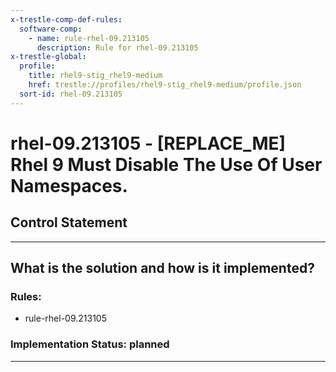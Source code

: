 ```yaml
---
x-trestle-comp-def-rules:
  software-comp:
    - name: rule-rhel-09.213105
      description: Rule for rhel-09.213105
x-trestle-global:
  profile:
    title: rhel9-stig_rhel9-medium
    href: trestle://profiles/rhel9-stig_rhel9-medium/profile.json
  sort-id: rhel-09.213105
---
```


# rhel-09.213105 - \[REPLACE_ME\] Rhel 9 Must Disable The Use Of User Namespaces.

## Control Statement

______________________________________________________________________

## What is the solution and how is it implemented?

<!-- For implementation status enter one of: implemented, partial, planned, alternative, not-applicable -->

<!-- Note that the list of rules under ### Rules: is read-only and changes will not be captured after assembly to JSON -->

<!-- Add control implementation description here for control: rhel-09.213105 -->

### Rules:

  - rule-rhel-09.213105

### Implementation Status: planned

______________________________________________________________________
